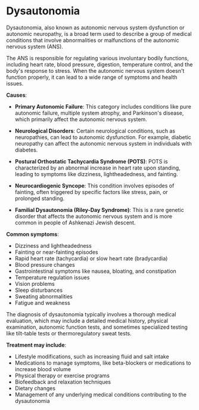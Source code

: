 # Dysautonomia

Dysautonomia, also known as autonomic nervous system dysfunction or autonomic neuropathy, is a broad term used to describe a group of medical conditions that involve abnormalities or malfunctions of the autonomic nervous system (ANS).

The ANS is responsible for regulating various involuntary bodily functions, including heart rate, blood pressure, digestion, temperature control, and the body's response to stress. When the autonomic nervous system doesn't function properly, it can lead to a wide range of symptoms and health issues.

**Causes**:

* **Primary Autonomic Failure**: This category includes conditions like pure autonomic failure, multiple system atrophy, and Parkinson's disease, which primarily affect the autonomic nervous system.

* **Neurological Disorders**: Certain neurological conditions, such as neuropathies, can lead to autonomic dysfunction. For example, diabetic neuropathy can affect the autonomic nervous system in individuals with diabetes.

* **Postural Orthostatic Tachycardia Syndrome (POTS)**: POTS is characterized by an abnormal increase in heart rate upon standing, leading to symptoms like dizziness, lightheadedness, and fainting.

* **Neurocardiogenic Syncope**: This condition involves episodes of fainting, often triggered by specific factors like stress, pain, or prolonged standing.

* **Familial Dysautonomia (Riley-Day Syndrome)**: This is a rare genetic disorder that affects the autonomic nervous system and is more common in people of Ashkenazi Jewish descent.

**Common symptoms**:

* Dizziness and lightheadedness
* Fainting or near-fainting episodes
* Rapid heart rate (tachycardia) or slow heart rate (bradycardia)
* Blood pressure changes
* Gastrointestinal symptoms like nausea, bloating, and constipation
* Temperature regulation issues
* Vision problems
* Sleep disturbances
* Sweating abnormalities
* Fatigue and weakness

The diagnosis of dysautonomia typically involves a thorough medical evaluation, which may include a detailed medical history, physical examination, autonomic function tests, and sometimes specialized testing like tilt-table tests or thermoregulatory sweat tests.

**Treatment may include**:

* Lifestyle modifications, such as increasing fluid and salt intake
* Medications to manage symptoms, like beta-blockers or medications to increase blood volume
* Physical therapy or exercise programs
* Biofeedback and relaxation techniques
* Dietary changes
* Management of any underlying medical conditions contributing to the dysautonomia
